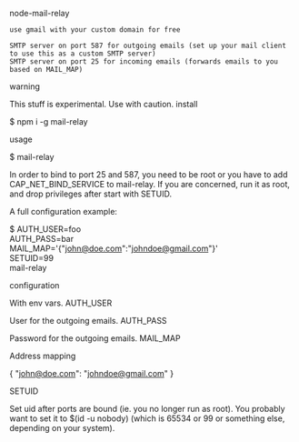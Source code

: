 node-mail-relay

    use gmail with your custom domain for free

    SMTP server on port 587 for outgoing emails (set up your mail client to use this as a custom SMTP server)
    SMTP server on port 25 for incoming emails (forwards emails to you based on MAIL_MAP)

warning

This stuff is experimental. Use with caution.
install

$ npm i -g mail-relay

usage

$ mail-relay

In order to bind to port 25 and 587, you need to be root or you have to add CAP_NET_BIND_SERVICE to mail-relay. If you are concerned, run it as root, and drop privileges after start with SETUID.

A full configuration example:

$ AUTH_USER=foo \
  AUTH_PASS=bar \
  MAIL_MAP='{"john@doe.com":"johndoe@gmail.com"}' \
  SETUID=99 \
  mail-relay

configuration

With env vars.
AUTH_USER

User for the outgoing emails.
AUTH_PASS

Password for the outgoing emails.
MAIL_MAP

Address mapping

{
  "john@doe.com": "johndoe@gmail.com"
}

SETUID

Set uid after ports are bound (ie. you no longer run as root). You probably want to set it to $(id -u nobody) (which is 65534 or 99 or something else, depending on your system).
